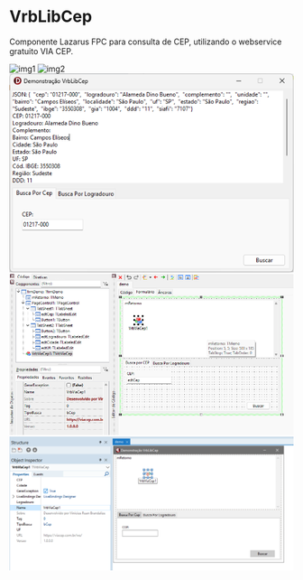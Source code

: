 # VrbLibCep

Componente Lazarus FPC para consulta de CEP, utilizando o webservice gratuito VIA CEP.

<img src="demo/img/img1.png" alt="img1">
<img src="demo/img/img2.png" alt="img2">
<img src="demo/img/img3.png" alt="img3">
<img src="demo/img/img4.png" alt="img4">
<img src="demo/img/img5.png" alt="img5">
